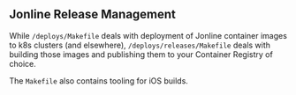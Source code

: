 ## Jonline Release Management

While `/deploys/Makefile` deals with deployment of Jonline container images to
k8s clusters (and elsewhere), `/deploys/releases/Makefile` deals with building
those images and publishing them to your Container Registry of choice.

The `Makefile` also contains tooling for iOS builds.